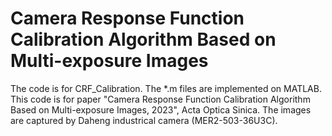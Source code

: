 # Camera Response Function Calibration Algorithm Based on Multi-exposure Images
The code is for CRF_Calibration.  The *.m files are implemented on MATLAB.
This code is for paper "Camera Response Function Calibration Algorithm Based on Multi-exposure Images, 2023", Acta Optica Sinica.
The images are captured by Daheng industrical camera (MER2-503-36U3C).
